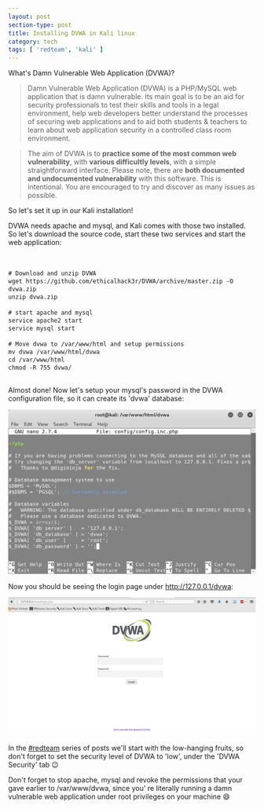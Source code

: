 ```yaml
---
layout: post
section-type: post
title: Installing DVWA in Kali linux
category: tech
tags: [ 'redteam', 'kali' ]
---
```

What's Damn Vulnerable Web Application (DVWA)?

> Damn Vulnerable Web Application (DVWA) is a PHP/MySQL web application that is damn vulnerable. Its main goal is to be an aid for security professionals to test their skills and tools in a legal environment, help web developers better understand the processes of securing web applications and to aid both students & teachers to learn about web application security in a controlled class room environment.

> The aim of DVWA is to **practice some of the most common web vulnerability**, with **various difficultly levels**, with a simple straightforward interface.
> Please note, there are **both documented and undocumented vulnerability** with this software. This is intentional. You are encouraged to try and discover as many issues as possible.

So let's set it up in our Kali installation!

DVWA needs apache and mysql, and Kali comes with those two installed.
So let's download the source code, start these two services and start the web application:

<pre><code data-trim class="bash">

# Download and unzip DVWA
wget https://github.com/ethicalhack3r/DVWA/archive/master.zip -O dvwa.zip
unzip dvwa.zip

# start apache and mysql
service apache2 start
service mysql start

# Move dvwa to /var/www/html and setup permissions
mv dvwa /var/www/html/dvwa
cd /var/www/html
chmod -R 755 dvwa/

</code></pre>

Almost done! Now let's setup your mysql's password in the DVWA configuration file, so it can create its 'dvwa' database:

![setup](/img/posts/dvwa/dvwa.png)

Now you should be seeing the login page under http://127.0.0.1/dvwa:

![login](/img/posts/dvwa/login.png)

In the [#redteam](/tags/redteam.html) series of posts we'll start with the low-hanging fruits, so don't forget to set
the security level of DVWA to 'low', under the 'DVWA Security' tab :wink:

Don't forget to stop apache, mysql and revoke the permissions that your gave earlier to /var/www/dvwa, since you' re literally running a damn vulnerable web application under root privileges on your machine :smile:
